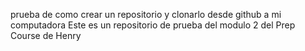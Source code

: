 prueba de como crear un repositorio y clonarlo desde github a mi computadora
Este es un repositorio de prueba del modulo 2 del Prep Course de Henry
